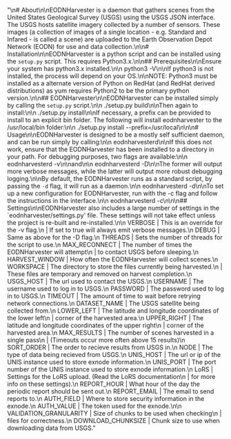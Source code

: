 "\n# About\n\nEODNHarvester is a daemon that gathers scenes from the United States Geological Survey (USGS) using the USGS JSON interface.  The USGS hosts satellite imagery collected by a number of sensors.  These images (a collection of images of a single location - e.g. Standard and Infared - is called a scene) are uploaded to the Earth Observation Depot Network (EODN) for use and data collection.\n\n# Installation\n\nEODNHarvester is a python script and can be installed using the `setup.py` script.  This requires Python3.x.\n\n## Prerequisites\n\nEnsure your system has python3.x installed.\n\n    python3 -V\n\nIf python3 is not installed, the process will depend on your OS.\n\nNOTE: Python3 must be installed as a alternate version of Python on RedHat (and RedHat derived distributions) as yum requires Python2 to be the primary python version.\n\n## EODNHarvester\n\nEODNHarvester can be installed simply by calling the `setup.py` script.\n\n    ./setup.py build\n\nThen again to install:\n\n    ./setup.py install\n\nIf necessary, a prefix can be provided to install to an explicit bin folder.  The following will install eodnharvester to the /usr/local/bin folder:\n\n    ./setup.py install --prefix=/usr/local\n\n\n# Usage\n\nEODNHarvester is designed to be a mostly self sufficient daemon, and can be run simply by calling:\n\n    eodnharvesterd\n\nIf this does not work, ensure that the EODNHarvester has been installed to a directory in your path.  For debugging purposes, two flags are available:\n\n    eodnharvesterd -v\n\nand\n\n    eodnharvesterd -D\n\nThe former will output more verbose messages, while the latter will output more robust debugging logging.\n\nBy default, the EODNHarvester runs as a standard script, by passing the `-d` flag, it will run as a daemon.\n\n    eodnharvesterd -d\n\nTo set up a new configuration for EODNHarvester, run with the -c flag and follow the instructions in the interface.\n\n    eodnharvesterd -c\n\n\n## Settings\n\nEODNHarvester also includes a large number of settings in the `eodnharvester/settings.py' file.  These settings will not take effect unless the project is re-built and re-installed.\n\n    VERBOSE        | This is an override for the -v flag.\n                   | If set to true will always emit verbose messages.\n    DEBUG          | Same as above for the -D flag.\n    THREADS        | Sets the number of threads for the script to use.\n    MAX_RECONNECT  | The number of times the EODNHarvester will attempt\n                   | to contact USGS before sleeping.\n    HARVEST_WINDOW | How often the EODNHarvester will collect scenes.\n    WORKSPACE      | The directory to store the files currently being harvested.\n                   | These files are temporary and removed on harvest completion.\n    USGS_HOST      | The url used to contact the USGS.\n    USERNAME       | The username used to log in to USGS.\n    PASSWORD       | The password used to log in to USGS.\n    TIMEOUT        | The amount of time to wait before retrying network connections.\n    DATASET_NAME   | The USGS satellite being collected from.\n    LOWER_LEFT     | The latitude and longitude coordinates of the lower left\n                   | corner of the harvested area.\n    UPPER_RIGHT    | The latitude and longitude coordinates of the upper right\n                   | corner of the harvested area.\n    MAX_RESULTS    | The number of scenes harvested in a single pass\n                   | (Timeouts occur more often above 15 results)\n    SORT_ORDER     | The order to recieve results from USGS in.\n    NODE           | The type of data being recieved from USGS.\n    UNIS_HOST      | The url or ip of the UNIS instance used to store exnode information.\n    UNIS_PORT      | The port number of the UNIS instance used to store exnode information.\n    LoRS           | Settings for the LoRS upload. (Read the LoRS documentation\n                   | for more info on these settings).\n    REPORT_HOUR    | What hour of the day the periodic report should be sent out.\n    REPORT_EMAIL   | The email to send reports to.\n    AUTH_FIELD     | Where to store security information in the exnode.\n    AUTH_VALUE     | The token used for the exnode.\n\n    VALIDATION_GRANULARITY | Size of chunks to be used when checking\n                           | files for correctness.\n    DOWNLOAD_CHUNKSIZE     | Chunk size to use when downloading data from USGS."